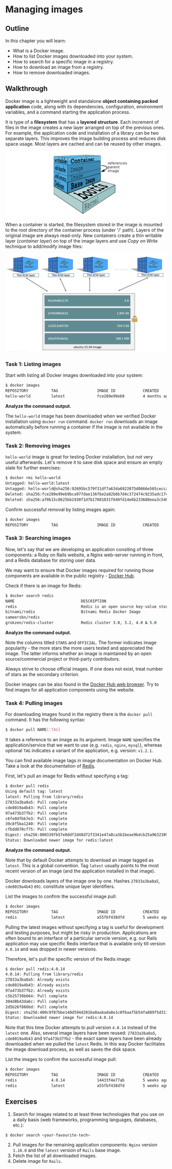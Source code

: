 
# Managing images

## Outline

In this chapter you will learn:

* What is a Docker image.
* How to list Docker images downloaded into your system.
* How to search for a specific image in a registry.
* How to download an image from a registry.
* How to remove downloaded images.

## Walkthrough

Docker image is a lightweight and standalone **object containing packed application** code, along with its dependencies, configuration, environment variables, and a command starting the application process.

It is type of a **filesystem** that has a **layered structure**. Each increment of files in the image creates a new layer arranged on top of the previous ones. For example, the application code and installation of a library can be two separate layers. This improves the image building process and reduces disk space usage. Most layers are cached and can be reused by other images.

![](/assets/image-layers.png)

When a container is started, the filesystem stored in the image is mounted to the root directory of the container process (under '/' path). Layers of the original image are always read-only. New containers create a thin writable layer (*container layer*) on top of the image layers and use *Copy on Write* technique to add/modify image files:

![](/assets/image-multi-containers.png)

### Task 1: Listing images

Start with listing all Docker images downloaded into your system:

```bash
$ docker images
REPOSITORY          TAG                 IMAGE ID            CREATED             SIZE
hello-world         latest              fce289e99eb9        4 months ago        1.84kB
```

**Analyze the command output.**

The `hello-world` image has been downloaded when we verified Docker installation using `docker run` command. `docker run` downloads an image automatically before running a container if the image is not available in the system.

### Task 2: Removing images

`hello-world` image is great for testing Docker installation, but not very useful afterwards. Let's remove it to save disk space and ensure an empty slate for further exercises:

```bash
$ docker rmi hello-world
Untagged: hello-world:latest
Untagged: hello-world@sha256:92695bc579f31df7a63da6922075d0666e565ceccad16b59c3374d2cf4e8e50e
Deleted: sha256:fce289e99eb9bca977dae136fbe2a82b6b7d4c372474c9235adc1741675f587e
Deleted: sha256:af0b15c8625bb1938f1d7b17081031f649fd14e6b233688eea3c5483994a66a3
```

Confirm successful removal by listing images again:

```bash
$ docker images
REPOSITORY          TAG                 IMAGE ID            CREATED             SIZE
```

### Task 3: Searching images

Now, let's say that we are developing an application consiting of three components: a Ruby on Rails website, a Nginx web-server running in front, and a Redis database for storing user data.

We may want to ensure that Docker images required for running those components are available in the public registry - [Docker Hub](https://hub.docker.com/).

Check if there is an image for Redis:

```bash
$ docker search redis
NAME                             DESCRIPTION                                     STARS               OFFICIAL            AUTOMATED
redis                            Redis is an open source key-value store that…   6839                [OK]
bitnami/redis                    Bitnami Redis Docker Image                      112                                     [OK]
sameersbn/redis                                                                  76                                      [OK]
grokzen/redis-cluster            Redis cluster 3.0, 3.2, 4.0 & 5.0               45
```

**Analyze the command output.**

Note the columns titled `STARS` and `OFFICIAL`. The former indicates image popularity - the more stars the more users tested and appreciated the image. The latter informs whether an image is maintained by an open source/commercial project or third-party contributors.

Always strive to choose official images. If one does not exist, treat number of stars as the secondary criterion.

Docker images can be also found in the [Docker Hub web browser](https://hub.docker.com/). Try to find images for all application components using the website.

### Task 4: Pulling images

For downloading images found in the registry there is the `docker pull` command. It has the following syntax:

```bash
$ docker pull NAME[:TAG]
```

It takes a reference to an image as its argument. Image `NAME` specifies the application/service that we want to use (e.g. `redis`, `nginx`, `mysql`), whereas optional `TAG` indicates a variant of the application, e.g. version: `v1.2.1`.

You can find available image tags in image documentation on Docker Hub. Take a look at the documentation of [Redis](https://hub.docker.com/_/redis).

First, let's pull an image for Redis without specifying a tag:

```bash
$ docker pull redis
Using default tag: latest
latest: Pulling from library/redis
27833a3ba0a5: Pull complete
cde8019a4b43: Pull complete
97a473b37fb2: Pull complete
c6fe0dfbb7e3: Pull complete
39c8f5ba1240: Pull complete
cfbdd870cf75: Pull complete
Digest: sha256:000339fb57e0ddf2d48d72f3341e47a8ca3b1beae9bdcb25a96323095b72a79b
Status: Downloaded newer image for redis:latest
```

**Analyze the command output.**

Note that by default Docker attempts to download an image tagged as `latest`. This is a global convention. Tag `latest` usually points to the most recent version of an image (and the application installed in that image).

Docker downloads layers of the image one by one. Hashes `27833a3ba0a5`, `cde8019a4b43` etc. constitute unique layer identifiers.

List the images to confirm the successful image pull:

```bash
$ docker images
REPOSITORY          TAG                 IMAGE ID            CREATED             SIZE
redis               latest              a55fbf438dfd        5 weeks ago         95MB
```

Pulling the latest images without specifying a tag is useful for development and testing purposes, but might be risky in production. Applications are often bound to an interface of a particular servcie version, e.g. our Rails application may use specific Redis interface that is available only till version `4.0.14` and was dropped in newer versions.

Therefore, let's pull the specific version of the Redis image:

```bash
$ docker pull redis:4.0.14
4.0.14: Pulling from library/redis
27833a3ba0a5: Already exists
cde8019a4b43: Already exists
97a473b37fb2: Already exists
c5b25739b664: Pull complete
304d8b43da6c: Pull complete
2d5b26f886bd: Pull complete
Digest: sha256:400c9f87bbe140d594d201ba0aabada8e1c0f6aaf5b54fa889f5d311377b2546
Status: Downloaded newer image for redis:4.0.14
```

Note that this time Docker attempts to pull version `4.0.14` instead of the `latest` one. Also, several image layers have been reused: `27833a3ba0a5`, `cde8019a4b43` and `97a473b37fb2` - the exact same layers have been already downloaded when we pulled the `latest` Redis. In this way Docker facilitates the image download process, as well as saves the disk space.

List the images to confirm the successful image pull:

```bash
$ docker images
REPOSITORY          TAG                 IMAGE ID            CREATED             SIZE
redis               4.0.14              14433f4e77ab        5 weeks ago         83.4MB
redis               latest              a55fbf438dfd        5 weeks ago         95MB
```

## Exercises

1. Search for images related to at least three technologies that you use on a daily basis (web frameworks, programming languages, databases, etc.):

  ```bash
  $ docker search <your-favourite-tech>
  ```

2. Pull images for the remaining application components: `Nginx` version `1.16.0` and the `latest` version of `Rails` base image.
4. Fetch the list of all downloaded images.
5. Delete image for `Rails`.
